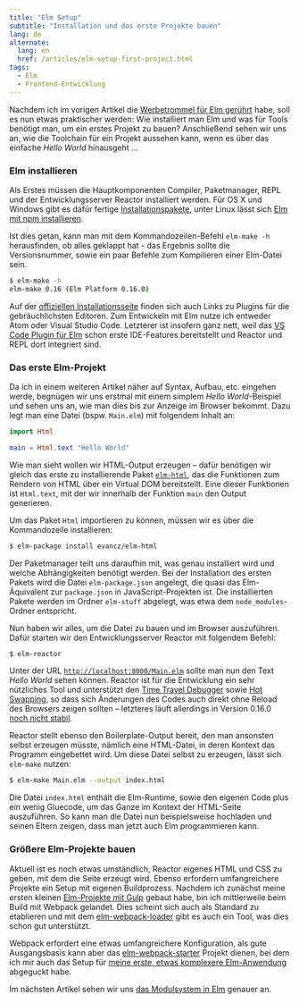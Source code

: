 ```yaml
---
title: "Elm Setup"
subtitle: "Installation und das erste Projekte bauen"
lang: de
alternate:
  lang: en
  href: /articles/elm-setup-first-project.html
tags:
  - Elm
  - Frontend-Entwicklung
---
```


Nachdem ich im vorigen Artikel die [Werbetrommel für Elm gerührt](elm-getting-started.html) habe, soll es nun etwas praktischer werden: Wie installiert man Elm und was für Tools benötigt man, um ein erstes Projekt zu bauen? Anschließend sehen wir uns an, wie die Toolchain für ein Projekt aussehen kann, wenn es über das einfache *Hello World* hinausgeht …

<!-- more -->

### Elm installieren

Als Erstes müssen die Hauptkomponenten Compiler, Paketmanager, REPL und der Entwicklungsserver Reactor installiert werden. Für OS X und Windows gibt es dafür fertige [Installationspakete](http://elm-lang.org/install), unter Linux lässt sich [Elm mit npm installieren](https://www.npmjs.com/package/elm).

Ist dies getan, kann man mit dem Kommandozeilen-Befehl `elm-make -h` herausfinden, ob alles geklappt hat - das Ergebnis sollte die Versionsnummer,  sowie ein paar Befehle zum Kompilieren einer Elm-Datei sein.

```bash
$ elm-make -h
elm-make 0.16 (Elm Platform 0.16.0)
```

Auf der [offiziellen Installationsseite](http://elm-lang.org/install) finden sich auch Links zu Plugins für die gebräuchlichsten Editoren. Zum Entwickeln mit Elm nutze ich entweder Atom oder Visual Studio Code. Letzterer ist insofern ganz nett, weil das [VS Code Plugin für Elm](https://marketplace.visualstudio.com/items/sbrink.elm) schon erste IDE-Features bereitstellt und Reactor und REPL dort integriert sind.

### Das erste Elm-Projekt

Da ich in einem weiteren Artikel näher auf Syntax, Aufbau, etc. eingehen werde, begnügen wir uns erstmal mit einem simplem *Hello World*-Beispiel und sehen uns an, wie man dies bis zur Anzeige im Browser bekommt. Dazu legt man eine Datei (bspw. `Main.elm`) mit folgendem Inhalt an:

```elm
import Html

main = Html.text "Hello World"
```

Wie man sieht wollen wir HTML-Output erzeugen – dafür benötigen wir gleich das erste zu installierende Paket [`elm-html`](http://package.elm-lang.org/packages/evancz/elm-html/latest/), das die Funktionen zum Rendern von HTML über ein Virtual DOM bereitstellt. Eine dieser Funktionen ist `Html.text`, mit der wir innerhalb der Funktion `main` den Output generieren.

Um das Paket `Html` importieren zu können, müssen wir es über die Kommandozeile installieren:

```bash
$ elm-package install evancz/elm-html
```

Der Paketmanager teilt uns daraufhin mit, was genau installiert wird und welche Abhängigkeiten benötigt werden. Bei der Installation des ersten Pakets wird die Datei `elm-package.json` angelegt, die quasi das Elm-Äquivalent zur `package.json` in JavaScript-Projekten ist. Die installierten Pakete werden im Ordner `elm-stuff` abgelegt, was etwa dem `node_modules`-Ordner entspricht.

Nun haben wir alles, um die Datei zu bauen und im Browser auszuführen. Dafür starten wir den Entwicklungsserver Reactor mit folgendem Befehl:

```bash
$ elm-reactor
```

Unter der URL [`http://localhost:8000/Main.elm`](http://localhost:8000/Main.elm) sollte man nun den Text *Hello World* sehen können. Reactor ist für die Entwicklung ein sehr nützliches Tool und unterstützt den [Time Travel Debugger](http://elm-lang.org/blog/time-travel-made-easy) sowie [Hot Swapping](http://elm-lang.org/blog/interactive-programming), so dass sich Änderungen des Codes auch direkt ohne Reload des Browsers zeigen sollten – letzteres läuft allerdings in Version 0.16.0 [noch nicht stabil](https://github.com/elm-lang/elm-reactor/issues/168).

Reactor stellt ebenso den Boilerplate-Output bereit, den man ansonsten selbst erzeugen müsste, nämlich eine HTML-Datei, in deren Kontext das Programm eingebettet wird. Um diese Datei selbst zu erzeugen, lässt sich `elm-make` nutzen:

```bash
$ elm-make Main.elm --output index.html
```

Die Datei `index.html` enthält die Elm-Runtime, sowie den eigenen Code plus ein wenig Gluecode, um das Ganze im Kontext der HTML-Seite auszuführen. So kann man die Datei nun beispielsweise hochladen und seinen Eltern zeigen, dass man jetzt auch Elm programmieren kann.

### Größere Elm-Projekte bauen

Aktuell ist es noch etwas umständlich, Reactor eigenes HTML und CSS zu geben, mit dem die Seite erzeugt wird. Ebenso erfordern umfangreichere Projekte ein Setup mit eigenen Buildprozess. Nachdem ich zunächst meine ersten kleinen [Elm-Projekte mit Gulp](https://gist.github.com/dennisreimann/cd8d45eefaba43199dcd) gebaut habe, bin ich mittlerweile beim Build mit Webpack gelandet. Dies scheint sich auch als Standard zu etablieren und mit dem [elm-webpack-loader](https://github.com/rtfeldman/elm-webpack-loader) gibt es auch ein Tool, was dies schon gut unterstützt.

Webpack erfordert eine etwas umfangreichere Konfiguration, als gute Ausgangsbasis kann aber das [elm-webpack-starter](https://github.com/pmdesgn/elm-webpack-starter) Projekt dienen, bei dem ich mir auch das Setup für [meine erste, etwas komplexere Elm-Anwendung](https://github.com/dennisreimann/elm-bike-configurator) abgeguckt habe.

Im nächsten Artikel sehen wir uns [das Modulsystem in Elm](/articles/elm-module-imports.html) genauer an.
